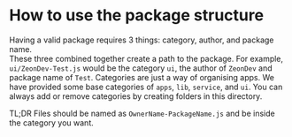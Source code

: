 # How to use the package structure

Having a valid package requires 3 things: category, author, and package name.   
These three combined together create a path to the package.
For example, `ui/ZeonDev-Test.js` would be the category `ui`, the author of `ZeonDev` and package name of `Test`.
Categories are just a way of organising apps. We have provided some base categories of `apps`, `lib`, `service`, and `ui`. You can always add or remove categories by creating folders in this directory.

TL;DR Files should be named as `OwnerName-PackageName.js` and be inside the category you want.